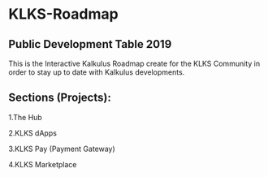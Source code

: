 # KLKS-Roadmap

## Public Development Table 2019

This is the Interactive Kalkulus Roadmap create for the KLKS Community in order to stay up to date with Kalkulus developments.

## Sections (Projects):

1.The Hub

2.KLKS dApps

3.KLKS Pay (Payment Gateway)

4.KLKS Marketplace
